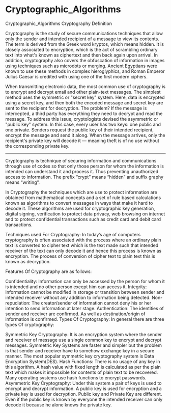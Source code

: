 # Cryptographic_Algorithms
Cryptographic_Algorithms
Cryptography Definition

Cryptography is the study of secure communications techniques that allow only the sender and intended recipient of a message to view its contents. The term is derived from the Greek word kryptos, which means hidden. It is closely associated to encryption, which is the act of scrambling ordinary text into what's known as ciphertext and then back again upon arrival. In addition, cryptography also covers the obfuscation of information in images using techniques such as microdots or merging. Ancient Egyptians were known to use these methods in complex hieroglyphics, and Roman Emperor Julius Caesar is credited with using one of the first modern ciphers.

When transmitting electronic data, the most common use of cryptography is to encrypt and decrypt email and other plain-text messages. The simplest method uses the symmetric or "secret key" system. Here, data is encrypted using a secret key, and then both the encoded message and secret key are sent to the recipient for decryption. The problem? If the message is intercepted, a third party has everything they need to decrypt and read the message. To address this issue, cryptologists devised the asymmetric or "public key" system. In this case, every user has two keys: one public and one private. Senders request the public key of their intended recipient, encrypt the message and send it along. When the message arrives, only the recipient's private key will decode it — meaning theft is of no use without the corresponding private key. 

---------------------------------------------------------------------------------------------------------------------------------------------------------

Cryptography is technique of securing information and communications through use of codes so that only those person for whom the information is intended can understand it and process it. Thus preventing unauthorized access to information. The prefix “crypt” means “hidden” and suffix graphy means “writing”.

In Cryptography the techniques which are use to protect information are obtained from mathematical concepts and a set of rule based calculations known as algorithms to convert messages in ways that make it hard to decode it. These algorithms are used for cryptographic key generation, digital signing, verification to protect data privacy, web browsing on internet and to protect confidential transactions such as credit card and debit card transactions.

Techniques used For Cryptography:
In today’s age of computers cryptography is often associated with the process where an ordinary plain text is converted to cipher text which is the text made such that intended receiver of the text can only decode it and hence this process is known as encryption. The process of conversion of cipher text to plain text this is known as decryption.

Features Of Cryptography are as follows:

Confidentiality:
Information can only be accessed by the person for whom it is intended and no other person except him can access it.
Integrity:
Information cannot be modified in storage or transition between sender and intended receiver without any addition to information being detected.
Non-repudiation:
The creator/sender of information cannot deny his or her intention to send information at later stage.
Authentication:
The identities of sender and receiver are confirmed. As well as destination/origin of information is confirmed.
Types Of Cryptography:
In general there are three types Of cryptography:

Symmetric Key Cryptography:
It is an encryption system where the sender and receiver of message use a single common key to encrypt and decrypt messages. Symmetric Key Systems are faster and simpler but the problem is that sender and receiver have to somehow exchange key in a secure manner. The most popular symmetric key cryptography system is Data Encryption System(DES).
Hash Functions:
There is no usage of any key in this algorithm. A hash value with fixed length is calculated as per the plain text which makes it impossible for contents of plain text to be recovered. Many operating systems use hash functions to encrypt passwords.
Asymmetric Key Cryptography:
Under this system a pair of keys is used to encrypt and decrypt information. A public key is used for encryption and a private key is used for decryption. Public key and Private Key are different. Even if the public key is known by everyone the intended receiver can only decode it because he alone knows the private key.
